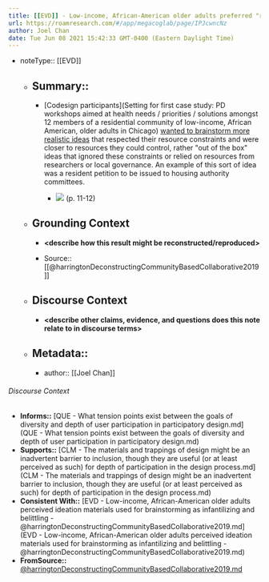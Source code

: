 ```yaml
---
title: [[EVD]] - Low-income, African-American older adults preferred "realistic" local-governance-based solutions over "blue sky" ideas - [[@harringtonDeconstructingCommunityBasedCollaborative2019]]
url: https://roamresearch.com/#/app/megacoglab/page/IPJcwncNz
author: Joel Chan
date: Tue Jun 08 2021 15:42:33 GMT-0400 (Eastern Daylight Time)
---
```


- noteType:: [[EVD]]

    - ## Summary::

        - [Codesign participants](Setting for first case study: PD workshops aimed at health needs / priorities / solutions amongst 12 members of a residential community of low-income, African American, older adults in Chicago) [wanted to brainstorm more realistic ideas](((83JOKv-Go))) that respected their resource constraints and were closer to resources they could control, rather "out of the box" ideas that ignored these constraints or relied on resources from researchers or local governance. An example of this sort of idea was a resident petition to be issued to housing authority committees.

            - ![](https://firebasestorage.googleapis.com/v0/b/firescript-577a2.appspot.com/o/imgs%2Fapp%2Fmegacoglab%2FmFElZ5IJzH.png?alt=media&token=d130604e-6038-44fd-8648-2830d346dfc8) (p. 11-12)

    - ## **Grounding Context**

        - __<describe how this result might be reconstructed/reproduced>__

        - Source:: [[@harringtonDeconstructingCommunityBasedCollaborative2019]]

    - ## **Discourse Context**

        - __<describe other claims, evidence, and questions does this note relate to in discourse terms>__

    - ## Metadata::

        - author:: [[Joel Chan]]

###### Discourse Context

- **Informs::** [QUE - What tension points exist between the goals of diversity and depth of user participation in participatory design.md](QUE - What tension points exist between the goals of diversity and depth of user participation in participatory design.md)
- **Supports::** [CLM - The materials and trappings of design might be an inadvertent barrier to inclusion, though they are useful (or at least perceived as such) for depth of participation in the design process.md](CLM - The materials and trappings of design might be an inadvertent barrier to inclusion, though they are useful (or at least perceived as such) for depth of participation in the design process.md)
- **Consistent With::** [EVD - Low-income, African-American older adults perceived ideation materials used for brainstorming as infantilizing and belittling - @harringtonDeconstructingCommunityBasedCollaborative2019.md](EVD - Low-income, African-American older adults perceived ideation materials used for brainstorming as infantilizing and belittling - @harringtonDeconstructingCommunityBasedCollaborative2019.md)
- **FromSource::** [@harringtonDeconstructingCommunityBasedCollaborative2019.md](@harringtonDeconstructingCommunityBasedCollaborative2019.md)
